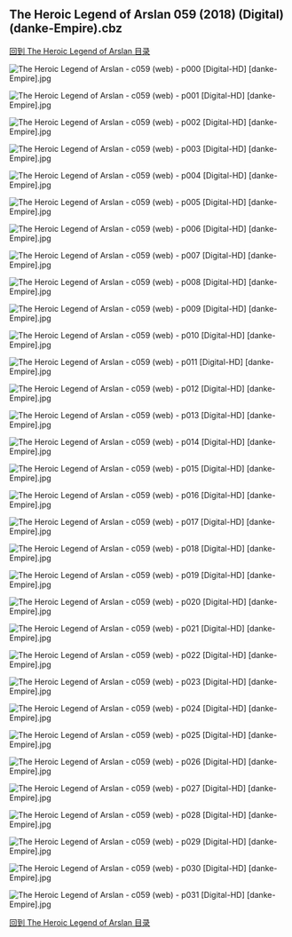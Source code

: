 ## The Heroic Legend of Arslan 059 (2018) (Digital) (danke-Empire).cbz


[回到 The Heroic Legend of Arslan 目录](https://github.com/alicewish/markdown/blob/master/series/Heroic-Legend-of-Arslan.md)


![The Heroic Legend of Arslan - c059 (web) - p000 [Digital-HD] [danke-Empire].jpg](https://wx1.sinaimg.cn/large/6a9fdecaly1frahke1phzj21j82cw1bb.jpg)

![The Heroic Legend of Arslan - c059 (web) - p001 [Digital-HD] [danke-Empire].jpg](https://wx1.sinaimg.cn/large/6a9fdecaly1frahkmjvyij21kl2cwx6p.jpg)

![The Heroic Legend of Arslan - c059 (web) - p002 [Digital-HD] [danke-Empire].jpg](https://wx1.sinaimg.cn/large/6a9fdecaly1frahkrtv0mj21kl2cwe81.jpg)

![The Heroic Legend of Arslan - c059 (web) - p003 [Digital-HD] [danke-Empire].jpg](https://wx1.sinaimg.cn/large/6a9fdecaly1frahkwb3orj21kl2cw4qp.jpg)

![The Heroic Legend of Arslan - c059 (web) - p004 [Digital-HD] [danke-Empire].jpg](https://wx1.sinaimg.cn/large/6a9fdecaly1frahl3fxxzj21kl2cwkjl.jpg)

![The Heroic Legend of Arslan - c059 (web) - p005 [Digital-HD] [danke-Empire].jpg](https://wx1.sinaimg.cn/large/6a9fdecaly1frahla2ei3j21kl2cwb2a.jpg)

![The Heroic Legend of Arslan - c059 (web) - p006 [Digital-HD] [danke-Empire].jpg](https://wx1.sinaimg.cn/large/6a9fdecaly1frahlfizf1j21kl2cwhdt.jpg)

![The Heroic Legend of Arslan - c059 (web) - p007 [Digital-HD] [danke-Empire].jpg](https://wx1.sinaimg.cn/large/6a9fdecaly1frahll4llsj21kl2cwkjl.jpg)

![The Heroic Legend of Arslan - c059 (web) - p008 [Digital-HD] [danke-Empire].jpg](https://wx1.sinaimg.cn/large/6a9fdecaly1frahm9ipkoj21kl2cw7wh.jpg)

![The Heroic Legend of Arslan - c059 (web) - p009 [Digital-HD] [danke-Empire].jpg](https://wx1.sinaimg.cn/large/6a9fdecaly1frahn2hn8bj21kl2cwhdt.jpg)

![The Heroic Legend of Arslan - c059 (web) - p010 [Digital-HD] [danke-Empire].jpg](https://wx1.sinaimg.cn/large/6a9fdecaly1frahnavtzwj21kl2cwe81.jpg)

![The Heroic Legend of Arslan - c059 (web) - p011 [Digital-HD] [danke-Empire].jpg](https://wx1.sinaimg.cn/large/6a9fdecaly1frahnr4p41j21kl2cwe81.jpg)

![The Heroic Legend of Arslan - c059 (web) - p012 [Digital-HD] [danke-Empire].jpg](https://wx1.sinaimg.cn/large/6a9fdecaly1fraho8th8jj21kl2cwhaw.jpg)

![The Heroic Legend of Arslan - c059 (web) - p013 [Digital-HD] [danke-Empire].jpg](https://wx1.sinaimg.cn/large/6a9fdecaly1frahoqipy4j21kl2cw7wh.jpg)

![The Heroic Legend of Arslan - c059 (web) - p014 [Digital-HD] [danke-Empire].jpg](https://wx1.sinaimg.cn/large/6a9fdecaly1frahoysa3mj21kl2cwe81.jpg)

![The Heroic Legend of Arslan - c059 (web) - p015 [Digital-HD] [danke-Empire].jpg](https://wx1.sinaimg.cn/large/6a9fdecaly1frahpewma3j21kl2cwu0x.jpg)

![The Heroic Legend of Arslan - c059 (web) - p016 [Digital-HD] [danke-Empire].jpg](https://wx1.sinaimg.cn/large/6a9fdecaly1frahppjlu4j21kl2cwkjl.jpg)

![The Heroic Legend of Arslan - c059 (web) - p017 [Digital-HD] [danke-Empire].jpg](https://wx1.sinaimg.cn/large/6a9fdecaly1frahq01rvpj21kl2cwnpd.jpg)

![The Heroic Legend of Arslan - c059 (web) - p018 [Digital-HD] [danke-Empire].jpg](https://wx1.sinaimg.cn/large/6a9fdecaly1frahq4i23ej21kl2cwkjl.jpg)

![The Heroic Legend of Arslan - c059 (web) - p019 [Digital-HD] [danke-Empire].jpg](https://wx1.sinaimg.cn/large/6a9fdecaly1frahq8n7w8j21kl2cw4qp.jpg)

![The Heroic Legend of Arslan - c059 (web) - p020 [Digital-HD] [danke-Empire].jpg](https://wx1.sinaimg.cn/large/6a9fdecaly1frahqfw1j4j21kl2cw1kx.jpg)

![The Heroic Legend of Arslan - c059 (web) - p021 [Digital-HD] [danke-Empire].jpg](https://wx1.sinaimg.cn/large/6a9fdecaly1frahqmldrwj21kl2cwb29.jpg)

![The Heroic Legend of Arslan - c059 (web) - p022 [Digital-HD] [danke-Empire].jpg](https://wx1.sinaimg.cn/large/6a9fdecaly1frahqsoaibj21kl2cw7wh.jpg)

![The Heroic Legend of Arslan - c059 (web) - p023 [Digital-HD] [danke-Empire].jpg](https://wx1.sinaimg.cn/large/6a9fdecaly1frahqx0x2vj21kl2cwb29.jpg)

![The Heroic Legend of Arslan - c059 (web) - p024 [Digital-HD] [danke-Empire].jpg](https://wx1.sinaimg.cn/large/6a9fdecaly1frahr1rk1gj21kl2cwe81.jpg)

![The Heroic Legend of Arslan - c059 (web) - p025 [Digital-HD] [danke-Empire].jpg](https://wx1.sinaimg.cn/large/6a9fdecaly1frahr55u81j21kl2cwb29.jpg)

![The Heroic Legend of Arslan - c059 (web) - p026 [Digital-HD] [danke-Empire].jpg](https://wx1.sinaimg.cn/large/6a9fdecaly1frahr9ca6qj21kl2cw7wh.jpg)

![The Heroic Legend of Arslan - c059 (web) - p027 [Digital-HD] [danke-Empire].jpg](https://wx1.sinaimg.cn/large/6a9fdecaly1frahrei3ckj21kl2cwnpd.jpg)

![The Heroic Legend of Arslan - c059 (web) - p028 [Digital-HD] [danke-Empire].jpg](https://wx1.sinaimg.cn/large/6a9fdecaly1frahrjjl0ej21kl2cwe81.jpg)

![The Heroic Legend of Arslan - c059 (web) - p029 [Digital-HD] [danke-Empire].jpg](https://wx1.sinaimg.cn/large/6a9fdecaly1frahrn0kz3j21kl2cw7wh.jpg)

![The Heroic Legend of Arslan - c059 (web) - p030 [Digital-HD] [danke-Empire].jpg](https://wx1.sinaimg.cn/large/6a9fdecaly1frahrqqlw6j21kl2cwb29.jpg)

![The Heroic Legend of Arslan - c059 (web) - p031 [Digital-HD] [danke-Empire].jpg](https://wx1.sinaimg.cn/large/6a9fdecaly1frahrw15l4j21kl2cwe81.jpg)

[回到 The Heroic Legend of Arslan 目录](https://github.com/alicewish/markdown/blob/master/series/Heroic-Legend-of-Arslan.md)

